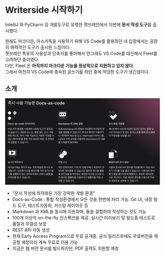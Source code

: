 # Writerside 시작하기

IntelliJ 와 PyCharm 등 개발도구로 유명한 젯브레인에서 이번에 **문서 작성 도구**를 출시했다.  

원래도 마크다운, 아스키독을 사용하기 위해 VS Code를 활용하던 내 입장에서는 굉장히 매력적인 도구가 출시된 느낌이다.  
젯브레인 특유의 사용성과 단축키를 좋아해서 안그래도 VS Code를 대신해서 Fleet를 고려하던 중이였다.  
다만, Fleet 은 **아직까지 마크다운 기능을 정상적으로 지원하고 있지 않다**.  
그래서 여전히 VS Code에 종속된 글쓰기를 하던 중에 적당한 도구가 생긴셈이다.  

## 소개

![1](./images/1.png)

- "문서 작성에 최적화된 가장 강력한 개발 환경"
- Docs-as-Code : 통합 작성환경에서 모든 것을 한번에 처리 가능. Git UI, 내장 빌드 도구, 테스트자동화, 커스텀 레이아웃 등
- Markdown 과 XML을 동시에 지원하며, 둘을 결합하여 작성하는 것도 가능
- 100개 이상의 on-the-fly 인스펙션을 제공. 실시간 미리보기 및 빌드중 테스트로 품질과 무결성 보장
- REST API 자동 생성
- 현재 Early Access Program으로 무료 공개중. 공식 릴리즈후에도 무료버전을 제공할 예정이라 계속 무료로 이용 가능
- 지금은 웹 버전 문서를 빌드하지만, PDF 출력도 지원할 예정